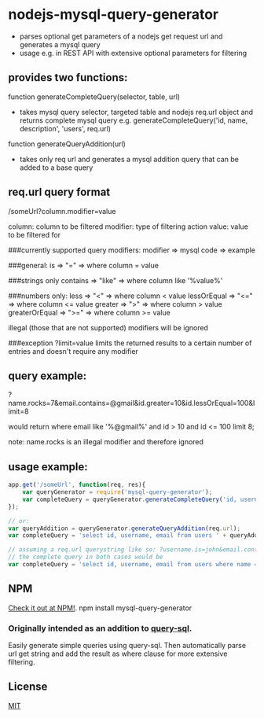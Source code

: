 nodejs-mysql-query-generator
============================

- parses optional get parameters of a nodejs get request url and generates a mysql query
- usage e.g. in REST API with extensive optional parameters for filtering

provides two functions:
-----------------------
function generateCompleteQuery(selector, table, url)
- takes mysql query selector, targeted table and nodejs req.url object and returns complete mysql query
e.g. generateCompleteQuery('id, name, description', 'users', req.url)

function generateQueryAddition(url)
- takes only req url and generates a mysql addition query that can be added to a base query

req.url query format
--------------------
/someUrl?column.modifier=value

column: column to be filtered
modifier: type of filtering action
value: value to be filtered for

###currently supported query modifiers:
modifier => mysql code => example

###general:
is => "=" => where column = value

###strings only
contains => "like" => where column like '%value%'

###numbers only:
less => "<" => where column < value
lessOrEqual => "<=" => where column <= value
greater => ">" => where column > value
greaterOrEqual => ">=" => where column >= value

illegal (those that are not supported) modifiers will be ignored

###exception
?limit=value
limits the returned results to a certain number of entries and doesn't require any modifier

query example:
--------------
?name.rocks=7&email.contains=@gmail&id.greater=10&id.lessOrEqual=100&limit=8

would return
where email like '%@gmail%' and id > 10 and id <= 100 limit 8;

note: name.rocks is an illegal modifier and therefore ignored

usage example:
--------------
```js
app.get('/someUrl', function(req, res){
    var queryGenerator = require('mysql-query-generator');
    var completeQuery = queryGenerator.generateCompleteQuery('id, username, email', 'users', req.url);
});

// or:
var queryAddition = queryGenerator.generateQueryAddition(req.url);
var completeQuery = 'select id, username, email from users ' + queryAddition;

// assuming a req.url querystring like so: ?username.is=john&email.contains=john.doe&id.greaterOrEqual=10&limit=5
// the complete query in both cases would be
var completeQuery = 'select id, username, email from users where name = \'john\' and email like \'%john.doe%\' and id >= 10 limit 5;
```
NPM
---
[Check it out at NPM!](https://www.npmjs.org/package/mysql-query-generator).
npm install mysql-query-generator

### Originally intended as an addition to [query-sql](https://www.npmjs.org/package/query-sql).
Easily generate simple queries using query-sql. Then automatically parse url get string and add the result as where clause for more extensive filtering.

License
-------

[MIT](http://cheeaun.mit-license.org/)

